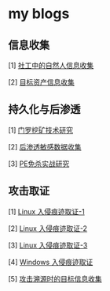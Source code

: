 # my blogs

## 信息收集

\[1] [社工中的自然人信息收集](./社工中的自然人信息收集.md)

\[2] [目标资产信息收集](./目标资产信息收集.md)

## 持久化与后渗透

\[1] [门罗挖矿技术研究](./monero挖矿研究.md)

\[2] [后渗透敏感数据收集](./敏感数据收集.md)

\[3] [PE免杀实战研究](./PE免杀实战研究.md)

## 攻击取证


\[1] [Linux 入侵痕迹取证-1](./Linux取证-(1).md)

\[2] [Linux 入侵痕迹取证-2](./Linux取证-(2).md)

\[3] [Linux 入侵痕迹取证-3](./Linux取证-(3).md)

\[4] [Windows 入侵痕迹取证](./Windows取证.md)

\[5] [攻击溯源时的目标信息收集](./攻击溯源身份信息收集.md)